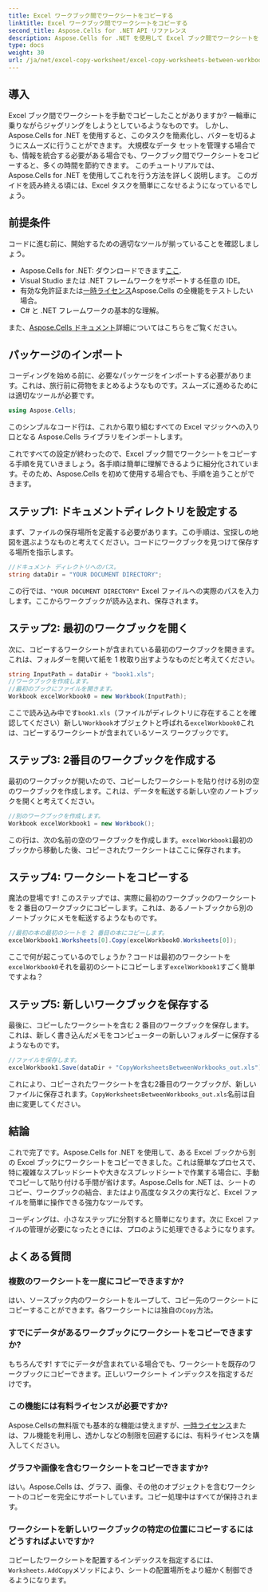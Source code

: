 ```yaml
---
title: Excel ワークブック間でワークシートをコピーする
linktitle: Excel ワークブック間でワークシートをコピーする
second_title: Aspose.Cells for .NET API リファレンス
description: Aspose.Cells for .NET を使用して Excel ブック間でワークシートをコピーする方法を学びます。スプレッドシートの管理を効率化するためのコード例付きのステップバイステップ ガイドです。
type: docs
weight: 30
url: /ja/net/excel-copy-worksheet/excel-copy-worksheets-between-workbooks/
---
```

## 導入

Excel ブック間でワークシートを手動でコピーしたことがありますか? 一輪車に乗りながらジャグリングをしようとしているようなものです。 しかし、Aspose.Cells for .NET を使用すると、このタスクを簡素化し、バターを切るようにスムーズに行うことができます。 大規模なデータ セットを管理する場合でも、情報を統合する必要がある場合でも、ワークブック間でワークシートをコピーすると、多くの時間を節約できます。 このチュートリアルでは、Aspose.Cells for .NET を使用してこれを行う方法を詳しく説明します。 このガイドを読み終える頃には、Excel タスクを簡単にこなせるようになっているでしょう。

## 前提条件

コードに進む前に、開始するための適切なツールが揃っていることを確認しましょう。

-  Aspose.Cells for .NET: ダウンロードできます[ここ](https://releases.aspose.com/cells/net/).
- Visual Studio または .NET フレームワークをサポートする任意の IDE。
- 有効な免許証または[一時ライセンス](https://purchase.aspose.com/temporary-license/)Aspose.Cells の全機能をテストしたい場合。
- C# と .NET フレームワークの基本的な理解。

また、[Aspose.Cells ドキュメント](https://reference.aspose.com/cells/net/)詳細についてはこちらをご覧ください。

## パッケージのインポート

コーディングを始める前に、必要なパッケージをインポートする必要があります。これは、旅行前に荷物をまとめるようなものです。スムーズに進めるためには適切なツールが必要です。

```csharp
using Aspose.Cells;
```

このシンプルなコード行は、これから取り組むすべての Excel マジックへの入り口となる Aspose.Cells ライブラリをインポートします。


これですべての設定が終わったので、Excel ブック間でワークシートをコピーする手順を見ていきましょう。各手順は簡単に理解できるように細分化されています。そのため、Aspose.Cells を初めて使用する場合でも、手順を追うことができます。

## ステップ1: ドキュメントディレクトリを設定する

まず、ファイルの保存場所を定義する必要があります。この手順は、宝探しの地図を選ぶようなものと考えてください。コードにワークブックを見つけて保存する場所を指示します。

```csharp
//ドキュメント ディレクトリへのパス。
string dataDir = "YOUR DOCUMENT DIRECTORY";
```

この行では、`"YOUR DOCUMENT DIRECTORY"` Excel ファイルへの実際のパスを入力します。ここからワークブックが読み込まれ、保存されます。

## ステップ2: 最初のワークブックを開く

次に、コピーするワークシートが含まれている最初のワークブックを開きます。これは、フォルダーを開いて紙を 1 枚取り出すようなものだと考えてください。

```csharp
string InputPath = dataDir + "book1.xls";
//ワークブックを作成します。
//最初のブックにファイルを開きます。
Workbook excelWorkbook0 = new Workbook(InputPath);
```

ここで読み込み中です`book1.xls`（ファイルがディレクトリに存在することを確認してください）新しい`Workbook`オブジェクトと呼ばれる`excelWorkbook0`これは、コピーするワークシートが含まれているソース ワークブックです。

## ステップ3: 2番目のワークブックを作成する

最初のワークブックが開いたので、コピーしたワークシートを貼り付ける別の空のワークブックを作成します。これは、データを転送する新しい空のノートブックを開くと考えてください。

```csharp
//別のワークブックを作成します。
Workbook excelWorkbook1 = new Workbook();
```

この行は、次の名前の空のワークブックを作成します。`excelWorkbook1`最初のブックから移動した後、コピーされたワークシートはここに保存されます。

## ステップ4: ワークシートをコピーする

魔法の登場です! このステップでは、実際に最初のワークブックのワークシートを 2 番目のワークブックにコピーします。これは、あるノートブックから別のノートブックにメモを転送するようなものです。

```csharp
//最初の本の最初のシートを 2 番目の本にコピーします。
excelWorkbook1.Worksheets[0].Copy(excelWorkbook0.Worksheets[0]);
```

ここで何が起こっているのでしょうか？コードは最初のワークシートを`excelWorkbook0`それを最初のシートにコピーします`excelWorkbook1`すごく簡単ですよね？

## ステップ5: 新しいワークブックを保存する

最後に、コピーしたワークシートを含む 2 番目のワークブックを保存します。これは、新しく書き込んだメモをコンピューターの新しいフォルダーに保存するようなものです。

```csharp
//ファイルを保存します。
excelWorkbook1.Save(dataDir + "CopyWorksheetsBetweenWorkbooks_out.xls");
```

これにより、コピーされたワークシートを含む2番目のワークブックが、新しいファイルに保存されます。`CopyWorksheetsBetweenWorkbooks_out.xls`名前は自由に変更してください。

## 結論

これで完了です。Aspose.Cells for .NET を使用して、ある Excel ブックから別の Excel ブックにワークシートをコピーできました。これは簡単なプロセスで、特に複雑なスプレッドシートや大きなスプレッドシートで作業する場合に、手動でコピーして貼り付ける手間が省けます。Aspose.Cells for .NET は、シートのコピー、ワークブックの結合、またはより高度なタスクの実行など、Excel ファイルを簡単に操作できる強力なツールです。

コーディングは、小さなステップに分割すると簡単になります。次に Excel ファイルの管理が必要になったときには、プロのように処理できるようになります。

## よくある質問

### 複数のワークシートを一度にコピーできますか?

はい、ソースブック内のワークシートをループして、コピー先のワークシートにコピーすることができます。各ワークシートには独自の`Copy`方法。

### すでにデータがあるワークブックにワークシートをコピーできますか?

もちろんです! すでにデータが含まれている場合でも、ワークシートを既存のワークブックにコピーできます。正しいワークシート インデックスを指定するだけです。

### この機能には有料ライセンスが必要ですか?

 Aspose.Cellsの無料版でも基本的な機能は使えますが、[一時ライセンス](https://purchase.aspose.com/temporary-license/)または、フル機能を利用し、透かしなどの制限を回避するには、有料ライセンスを購入してください。

### グラフや画像を含むワークシートをコピーできますか?

はい。Aspose.Cells は、グラフ、画像、その他のオブジェクトを含むワークシートのコピーを完全にサポートしています。コピー処理中はすべてが保持されます。

### ワークシートを新しいワークブックの特定の位置にコピーするにはどうすればよいですか?

コピーしたワークシートを配置するインデックスを指定するには、`Worksheets.AddCopy`メソッドにより、シートの配置場所をより細かく制御できるようになります。